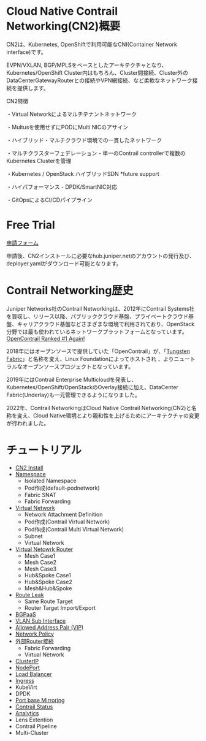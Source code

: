 # Cloud Native Contrail Networking(CN2)概要
CN2は、Kubernetes, OpenShiftで利用可能なCNI(Container Network interface)です。

EVPN/VXLAN, BGP/MPLSをベースとしたアーキテクチャとなり、Kubernetes/OpenShift Cluster内はもちろん、Cluster間接続、Cluster外のDataCenterGatewayRouterとの接続やVPN網接続、など柔軟なネットワーク接続を提供します。

CN2特徴 

・Virtual Networkによるマルチテナントネットワーク

・Multusを使用せずにPODにMulti NICのアサイン

・ハイブリッド・マルチクラウド環境での一貫したネットワーク

・マルチクラスターフェデレーション - 単一のContrail controllerで複数のKubernetes Clusterを管理

・Kubernetes / OpenStack ハイブリッドSDN *future support

・ハイパフォーマンス - DPDK/SmartNIC対応

・GitOpsによるCI/CDパイプライン

# Free Trial
[申請フォーム](https://www.juniper.net/jp/ja/forms/cn2-free-trial.html)

申請後、CN2インストールに必要なhub.juniper.netのアカウントの発行及び、deployer.yamlがダウンロード可能となります。

# Contrail Networking歴史
Juniper Networks社のContrail Networkingは、2012年にContrail Systems社を買収し、リリース以降、パブリッククラウド基盤、プライベートクラウド基盤、キャリアクラウド基盤などさまざまな環境で利用されており、OpenStack分野では最も使われているネットワークプラットフォームとなっています。[OpenContrail Ranked #1 Again!](https://forums.juniper.net/t5/Service-Provider-Transformation/OpenContrail-Ranked-1-Again-Juniper-Brings-Its-A-Game-with-a/ba-p/290851)

2018年にはオープンソースで提供していた「OpenContrail」が、「[Tungsten Fabric](https://tungsten.io/)」と名称を変え、Linux Foundationによってホストされ 、よりニュートラルなオープンソースプロジェクトとなっています。

2019年にはContrail Enterprise Multicloudを発表し、Kubernetes/OpenShift/OpenStackのOverlay接続に加え、DataCenter Fabric(Underlay)も一元管理できるようになりました。

2022年、Contrail NetworkingはCloud Native Contrail Networking(CN2)と名称を変え、Cloud Native環境とより親和性を上げるためにアーキテクチャの変更が行われました。

# チュートリアル
- [CN2 Install](https://github.com/jnpr-jp-crdc/CN2/blob/main/Docs/install.md)
- [Namespace](https://github.com/jnpr-jp-crdc/CN2/blob/main/Docs/Namespace.md)
  - Isolated Namespace
  - Pod作成(default-podnetwork)
  - Fabric SNAT
  - Fabric Forwarding
- [Virtual Network](https://github.com/jnpr-jp-crdc/CN2/blob/main/Docs/VirtualNetwork.md)
  - Network Attachment Definition
  - Pod作成(Contrail Virtual Network)
  - Pod作成(Contrail Multi Virtual Network)
  - Subnet
  - Virtual Network
- [Virtual Netowrk Router](https://github.com/jnpr-jp-crdc/CN2/blob/main/Docs/VirtualNetworkRouter.md)
  - Mesh Case1
  - Mesh Case2
  - Mesh Case3
  - Hub&Spoke Case1
  - Hub&Spoke Case2
  - Mesh&Hub&Spoke
- [Route Leak](https://github.com/jnpr-jp-crdc/CN2/blob/main/Docs/RouteLeak.md)
  - Same Route Target
  - Router Target Import/Export
- [BGPaaS](https://github.com/jnpr-jp-crdc/CN2/blob/main/Docs/BGPaaS.md)
- [VLAN Sub Interface](https://github.com/jnpr-jp-crdc/CN2/blob/main/Docs/VLAN-SubInterface.md)
- [Allowed Address Pair (VIP)](https://github.com/jnpr-jp-crdc/CN2/blob/main/Docs/AllowedAddressPair.md)
- [Network Policy](https://github.com/jnpr-jp-crdc/CN2/blob/main/Docs/NetworkPolicy.md)
- [外部Router接続](https://github.com/jnpr-jp-crdc/CN2/blob/main/Docs/ExternalRouter.md)
  - Fabric Forwarding
  - Virtual Network
- [ClusterIP](https://github.com/jnpr-jp-crdc/CN2/blob/main/Docs/ClusterIP.md)
- [NodePort](https://github.com/jnpr-jp-crdc/CN2/blob/main/Docs/NodePort.md)
- [Load Balancer](https://github.com/jnpr-jp-crdc/CN2/blob/main/Docs/Loadbalancer.md)
- [Ingress](https://github.com/jnpr-jp-crdc/CN2/blob/main/Docs/Ingress.md)
- KubeVirt
- DPDK
- [Port base Mirroring](https://github.com/jnpr-jp-crdc/CN2/blob/main/Docs/PortBaseMirroring.md)
- [Contrail Status](https://github.com/jnpr-jp-crdc/CN2/blob/main/Docs/ContrailStatus.md)
- [Analytics](https://github.com/jnpr-jp-crdc/CN2/blob/main/Docs/Analytics.md)
- Lens Extention
- Contrail Pipeline
- Multi-Cluster
